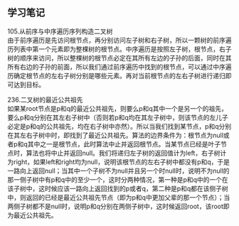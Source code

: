 学习笔记
---

105.从前序与中序遍历序列构造二叉树<br>
由于前序遍历是先访问根节点，再分别访问左子树和右子树，所以一颗树的前序遍历列表中第一个元素即为整棵树的根节点。中序遍历是按照左子树，根节点，右子树的顺序来访问，所以整棵树的根节点必定在其所有左边的子孙的后面，同时在其所有右边的子孙的前面，所以我们通过前序遍历中找到的根节点，可以通过中序遍历确定根节点的左右子树分别是哪些元素。再对当前根节点的左右子树进行递归即可达到目标。

236.二叉树的最近公共祖先<br>
如果某root节点是p和q的最近公共祖先，则要么p和q其中一个是另一个的祖先，要么p和q分别在其左右子树中（否则若p和q均在其左子树中，则该节点的左儿子必定是p和q的公共祖先，均在右子树中亦然）。所以当我们找到某节点，p和q分别在其左右子树中时，即找到了最近公共祖先。算法的边界条件为：根节点为null或者p和q其中之一是根节点，此时算法中止并返回根节点。当某节点已经是叶子节点时，算法也将中止并返回null。我们将递归左子树的返回值计为left，右子树计为right，如果left和right均为null，说明该根节点的左右子树中都没有p和q，于是一路向上返回null；当其中一个子树不为null并且另一个时null时，说明不为null的那一侧子树中有p和q中的至少一个，这时分两种情况，第一种是p和q中的一个在该子树中，这时候应该一路向上返回找到的p或者q，第二种是p和q都在该侧子树中，则返回的已经是最近公共祖先节点（即为p和q中更加父辈的那一个节点）；当两侧子树都不是null时，说明p和q分别在两侧子树中，这时候返回root，该root即为最近公共祖先。
